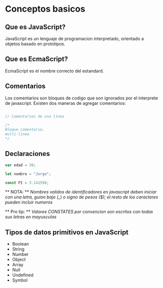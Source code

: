 Conceptos basicos
=================

Que es JavaScript?
------------------
JavaScript es un lenguaje de programacion interpretado, orientado a objetos basado en prototipos.

Que es EcmaScript?
------------------
EcmaScript es el nombre correcto del estandard.




Comentarios
-----------

Los comentarios son bloques de codigo que son ignorados por el interprete de javascript.
Existen dos maneras de agregar comentarios:

```javascript

// Comentarios de una linea

/*
Bloque comentario,
multi-linea
*/

```
Declaraciones
-------------

```javascript
var edad = 30;

let nombre = "Jorge";

const PI = 3.141598;
```

** NOTA: ** *Nombres validos de identificadores en javascript deben iniciar con una letra, guion bajo (_) o signo de pesos ($); el resto de los caracteres pueden incluir numeros*

** Pro tip: ** _Valores CONSTATES por convencion son escritos con todas sus letras en mayusculas_

Tipos de datos primitivos en JavaScript
---------------------------------------
 * Boolean
 * String
 * Number
 * Object
 * Array
 * Null
 * Undefined
 * Symbol
